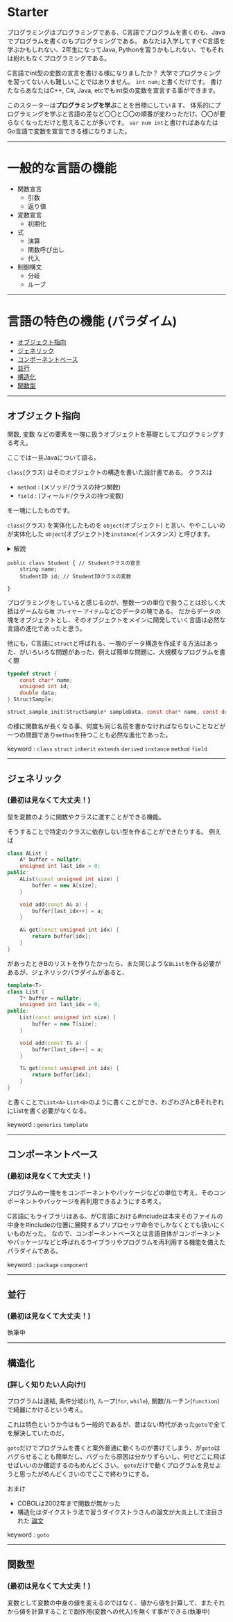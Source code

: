# Starter
プログラミングはプログラミングである、C言語でプログラムを書くのも、Javaでプログラムを書くのもプログラミングである。
あなたは入学してすぐC言語を学ぶかもしれない、2年生になってJava, Pythonを習うかもしれない、でもそれは紛れもなくプログラミングである。

C言語でint型の変数の宣言を書ける様になりましたか？ 大学でプログラミングを習ってない人も難しいことではありません。
`int num;`と書くだけです。
書けたならあなたはC++, C#, Java, etcでもint型の変数を宣言する事ができます。

このスターターは**プログラミングを学ぶ**ことを目標にしています、
体系的にプログラミングを学ぶと言語の差など〇〇と〇〇の順番が変わっただけ、〇〇が要らなくなっただけと思えることが多いです。
`var num int`と書ければあなたはGo言語で変数を宣言できる様になりました。

***
# 一般的な言語の機能
- 関数宣言
  - 引数
  - 返り値
- 変数宣言
  - 初期化
- 式
  - 演算
  - 関数呼び出し
  - 代入
- 制御構文
  - 分岐
  - ループ
***
# 言語の特色の機能 (パラダイム)
- [オブジェクト指向](#オブジェクト指向)
- [ジェネリック](#ジェネリック)
- [コンポーネントベース](#コンポーネントベース)
- [並行](#並行)
- [構造化](#構造化)
- [関数型](#関数型)
***
## オブジェクト指向
関数, 変数 などの要素を一塊に扱うオブジェクトを基礎としてプログラミングする考え。

ここでは一旦Javaについて語る。

`class`(クラス) はそのオブジェクトの構造を書いた設計書である。
クラスは
- `method` : (メソッド/クラスの持つ関数)
- `field` : (フィールド/クラスの持つ変数)

を一塊にしたものです。

`class`(クラス) を実体化したものを `object`(オブジェクト) と言い、ややこしいのが実体化した `object`(オブジェクト)を`instance`(インスタンス) と呼びます。

<details><summary>解説</summary>
  
**違いなし！！**

`object`と`instance`の違いに定義はなくみんな感覚的に呼び分けてるし、さっきまで`instance`と言っていたのに`object`と言っても全然通じます。
オブジェクトってなんなんでしょうね。

`javax`というJavaの公式のパッケージの中には`ObjectInstance`という`class`があります、インスタンスってなんなんでしょうね。

java的には`new`されたものが、`instance`で、すべてのクラスは`object`であり、すべてのクラスを実体化したものも`object`でありそうです。
多分オブジェクトが好きすぎてなんでもオブジェクトにしちゃったんじゃないですかね。

</details>

```
public class Student { // Studentクラスの宣言
    string name;
    StudentID id; // StudentIDクラスの変数
    
}
```

プログラミングをしていると感じるのが、整数一つの単位で扱うことは珍しく大抵はゲームなら`敵` `プレイヤー` `アイテム`などのデータの塊である。
だからデータの塊をオブジェクトとし、そのオブジェクトをメインに開発していく言語は必然な言語の進化であったと思う。

他にも，C言語に`struct`と呼ばれる、一塊のデータ構造を作成する方法はあった、がいろいろな問題があった、例えば簡単な問題に、大規模なプログラムを書く際
```C
typedef struct {
    const char* name;
    unsigned int id;
    double data;
} StructSample;

struct_sample_init(StructSample* sampleData, const char* name, const double data);
```
の様に関数名が長くなる事、何度も同じ名前を書かなければならないことなどが一つの問題であり`method`を持つことも必然な進化であった。

keyword : `class` `struct` `inherit` `extends` `derived` `instance` `method` `field`
***
## ジェネリック 
### (最初は見なくて大丈夫！)
型を変数のように関数やクラスに渡すことができる機能。

そうすることで特定のクラスに依存しない型を作ることができたりする。
例えば
```C++
class AList {
    A* buffer = nullptr;
    unsigned int last_idx = 0;
public:
    AList(const unsigned int size) {
        buffer = new A[size];
    }

    void add(const A& a) {
        buffer[last_idx++] = a;
    }

    A& get(const unsigned int idx) {
        return buffer[idx];
    }
}
```
があったときBのリストを作りたかったら、また同じような`BList`を作る必要があるが、ジェネリックパラダイムがあると、
```C++
template<T>
class List {
    T* buffer = nullptr;
    unsigned int last_idx = 0;
public:
    List(const unsigned int size) {
        buffer = new T[size];
    }

    void add(const T& a) {
        buffer[last_idx++] = a;
    }

    T& get(const unsigned int idx) {
        return buffer[idx];
    }
}
```
と書くことで`List<A>` `List<B>`のように書くことができ、わざわざAとBそれぞれにListを書く必要がなくなる。

keyword : `generics` `template`
***
## コンポーネントベース
### (最初は見なくて大丈夫！)
プログラムの一塊ををコンポーネントやパッケージなどの単位で考え、そのコンポーネントやパッケージを再利用できるようにする考え。

C言語にもライブラリはある、がC言語における#includeは本来そのファイルの中身を#includeの位置に展開するプリプロセッサ命令でしかなくとても扱いにくいものだった。
なので、コンポーネントベースとは言語自体がコンポーネントやパッケージなどと呼ばれるライブラリやプログラムを再利用する機能を備えたパラダイムである。

keyword : `package` `component`
***
## 並行
### (最初は見なくて大丈夫！)
執筆中
***
## 構造化
### (詳しく知りたい人向け!)
プログラムは連結, 条件分岐(`if`), ループ(`for`, `while`), 関数/ルーチン(`function`) で綺麗にかけるという考え。

これは特色というか今はもう一般的であるが、昔はない時代があった`goto`で全てを解決していたのだ。

`goto`だけでプログラムを書くと案外普通に動くものが書けてしまう、が`goto`はバグらせることも簡単だし、バグったら原因は分かりずらいし、何せどこに飛ばせばいいのか確認するのもめんどくさい。
`goto`だけで動くプログラムを見せようと思ったがめんどくさいのでここで終わりにする。

おまけ
- COBOLは2002年まで関数が無かった
- 構造化はダイクストラ法で習うダイクストラさんの論文が大炎上して注目された [論文](https://homepages.cwi.nl/~storm/teaching/reader/Dijkstra68.pdf)

keyword : `goto`
***
## 関数型
### (最初は見なくて大丈夫！)
変数として変数の中身の値を変えるのではなく、値から値を計算して、またそれから値を計算することで副作用(変数への代入)を無くす事ができる(執筆中)
